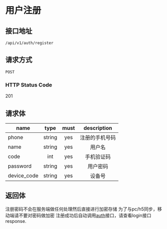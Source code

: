 # 用户注册

## 接口地址

`/api/v1/auth/register`

## 请求方式

`POST`

### HTTP Status Code

201

## 请求体

| name     | type     | must     | description |
|----------|:--------:|:--------:|:--------:|
| phone    | string   | yes      | 注册的手机号码 |
| name     | string   | yes      | 用户名 |
| code     | int      | yes      | 手机验证码 |
| password | string   | yes      | 用户密码 |
| device_code | string   | yes   | 设备号 |

## 返回体

注册密码不会在服务端做任何处理然后直接进行加密存储
为了与pc/h5同步，移动端请不要对密码做加密
注册成功后自动调用[auth](用户登录.md)接口，请查看login接口response.
